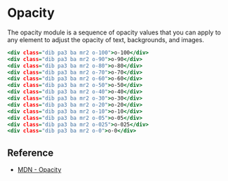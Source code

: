 # Opacity

The opacity module is a sequence of opacity values that you can apply to any element to adjust the opacity of text, backgrounds, and images.

```.html
<div class="dib pa3 ba mr2 o-100">o-100</div>
<div class="dib pa3 ba mr2 o-90">o-90</div>
<div class="dib pa3 ba mr2 o-80">o-80</div>
<div class="dib pa3 ba mr2 o-70">o-70</div>
<div class="dib pa3 ba mr2 o-60">o-60</div>
<div class="dib pa3 ba mr2 o-50">o-50</div>
<div class="dib pa3 ba mr2 o-40">o-40</div>
<div class="dib pa3 ba mr2 o-30">o-30</div>
<div class="dib pa3 ba mr2 o-20">o-20</div>
<div class="dib pa3 ba mr2 o-10">o-10</div>
<div class="dib pa3 ba mr2 o-05">o-05</div>
<div class="dib pa3 ba mr2 o-025">o-025</div>
<div class="dib pa3 ba mr2 o-0">o-0</div>
```

## Reference

- [MDN - Opacity](https://developer.mozilla.org/en-US/docs/Web/CSS/opacity)
